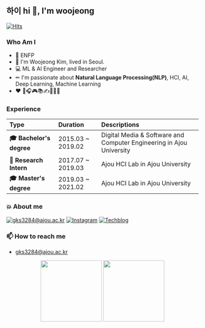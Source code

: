 <h2 align="left"> 하이 hi 👋, I'm woojeong</h2>

[![Hits](https://hits.seeyoufarm.com/api/count/incr/badge.svg?url=https%3A%2F%2Fgithub.com%2Fwoodongk&count_bg=%23FEA443&title_bg=%23555555&icon=&icon_color=%23E7E7E7&title=VISIT&edge_flat=false)](https://github.com/woodongk)

### Who Am I
- 🚀 ENFP
- 👩 I'm Woojeong Kim, lived in Seoul.
- 💻 ML & AI Engineer and Researcher
- ✏ I'm passionate about **Natural Language Processing(NLP)**, HCI, AI, Deep Learning, Machine Learning
- ❤ 🎹🎧🎮📚✍🚴‍♂️🐶


### Experience

| **Type** | **Duration** | **Descriptions** |
|:--------|:--------|:--------|
| **🎓 Bachelor's degree** | 2015.03 ~ 2019.02 | Digital Media & Software and Computer Engineering in Ajou University |
| **📝 Research Intern** | 2017.07 ~ 2019.03 | Ajou HCI Lab in Ajou University |
| **🎓 Master's degree** | 2019.03 ~ 2021.02 | Ajou HCI Lab in Ajou University |

### 💥 About me
[![gks3284@ajou.ac.kr](https://img.shields.io/badge/Gmail-D6655A?style=flat&logo=Gmail&logoColor=white)](mailto:gks3284@ajou.ac.kr)
[![Instagram](https://img.shields.io/badge/Instagram-DC9C76?style=flat&logo=Instagram&logoColor=white)](https://www.instagram.com/wj__202)
[![Techblog](https://img.shields.io/badge/Tech%20Blog-74A588?style=flat&logo=Instagram&logoColor=white)](https://wooodong.tistory.com)

### 📫 How to reach me
- gks3284@ajou.ac.kr

<p align = "center">
  <img src="https://github-readme-stats.vercel.app/api?username=woodongk&show_icons=true" height=160/>
<!--   <img src="https://github-readme-stats.vercel.app/api/top-langs/?username=woodongk&layout=compact" height=160> -->
  <img src="http://mazassumnida.wtf/api/v2/generate_badge?boj=gks3284" height=160/>
<p>
  
  
